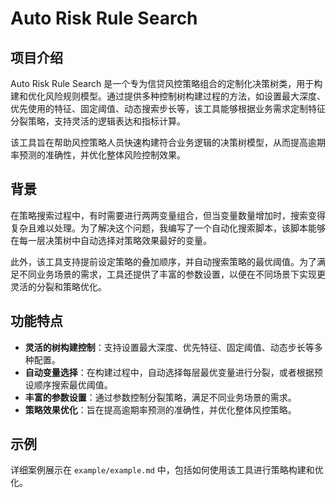 # Auto Risk Rule Search

## 项目介绍

Auto Risk Rule Search 是一个专为信贷风控策略组合的定制化决策树类，用于构建和优化风险规则模型。通过提供多种控制树构建过程的方法，如设置最大深度、优先使用的特征、固定阈值、动态搜索步长等，该工具能够根据业务需求定制特征分裂策略，支持灵活的逻辑表达和指标计算。

该工具旨在帮助风控策略人员快速构建符合业务逻辑的决策树模型，从而提高逾期率预测的准确性，并优化整体风险控制效果。

## 背景

在策略搜索过程中，有时需要进行两两变量组合，但当变量数量增加时，搜索变得复杂且难以处理。为了解决这个问题，我编写了一个自动化搜索脚本，该脚本能够在每一层决策树中自动选择对策略效果最好的变量。

此外，该工具支持提前设定策略的叠加顺序，并自动搜索策略的最优阈值。为了满足不同业务场景的需求，工具还提供了丰富的参数设置，以便在不同场景下实现更灵活的分裂和策略优化。

## 功能特点

- **灵活的树构建控制**：支持设置最大深度、优先特征、固定阈值、动态步长等多种配置。
- **自动变量选择**：在构建过程中，自动选择每层最优变量进行分裂，或者根据预设顺序搜索最优阈值。
- **丰富的参数设置**：通过参数控制分裂策略，满足不同业务场景的需求。
- **策略效果优化**：旨在提高逾期率预测的准确性，并优化整体风控策略。

## 示例

详细案例展示在 `example/example.md` 中，包括如何使用该工具进行策略构建和优化。
